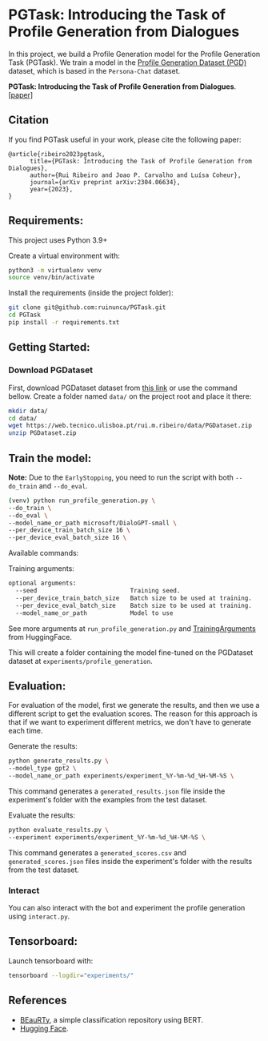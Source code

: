 # PGTask: Introducing the Task of Profile Generation from Dialogues

In this project, we build a Profile Generation model for the Profile Generation Task (PGTask).
We train a model in the [Profile Generation Dataset (PGD)]() dataset, which is based in the `Persona-Chat` dataset.

**PGTask: Introducing the Task of Profile Generation from Dialogues**. [[paper]](https://arxiv.org/abs/2304.06634)

## Citation
If you find PGTask useful in your work, please cite the following paper:
```
@article{ribeiro2023pgtask,
      title={PGTask: Introducing the Task of Profile Generation from Dialogues}, 
      author={Rui Ribeiro and Joao P. Carvalho and Luísa Coheur},
      journal={arXiv preprint arXiv:2304.06634},
      year={2023},
}
```

## Requirements:

This project uses Python 3.9+

Create a virtual environment with:

```bash
python3 -m virtualenv venv
source venv/bin/activate
```

Install the requirements (inside the project folder):
```bash
git clone git@github.com:ruinunca/PGTask.git
cd PGTask
pip install -r requirements.txt
```

## Getting Started:

### Download PGDataset

First, download PGDataset dataset from [this link](https://tinyurl.com/PGDataset) or use the command bellow.
Create a folder named `data/` on the project root and place it there:

```bash
mkdir data/
cd data/
wget https://web.tecnico.ulisboa.pt/rui.m.ribeiro/data/PGDataset.zip
unzip PGDataset.zip
```

## Train the model:
**Note:** 
Due to the `EarlyStopping`, you need to run the script with both `--do_train` and `--do_eval`.

```bash
(venv) python run_profile_generation.py \
--do_train \
--do_eval \
--model_name_or_path microsoft/DialoGPT-small \
--per_device_train_batch_size 16 \
--per_device_eval_batch_size 16 \
```

Available commands:

Training arguments:
```bash
optional arguments:
  --seed                          Training seed.
  --per_device_train_batch_size   Batch size to be used at training.
  --per_device_eval_batch_size    Batch size to be used at training.
  --model_name_or_path            Model to use
```

See more arguments at `run_profile_generation.py` and [TrainingArguments](https://huggingface.co/docs/transformers/main_classes/trainer#transformers.TrainingArguments) from HuggingFace.

This will create a folder containing the model fine-tuned on the PGDataset dataset at `experiments/profile_generation`.

## Evaluation:

For evaluation of the model, first we generate the results, and then we use a different script to get the evaluation scores.
The reason for this approach is that if we want to experiment different metrics, we don't have to generate each time.

Generate the results:
```bash
python generate_results.py \
--model_type gpt2 \
--model_name_or_path experiments/experiment_%Y-%m-%d_%H-%M-%S \
```

This command generates a `generated_results.json` file inside the experiment's folder with the examples from the test dataset.

Evaluate the results:
```bash
python evaluate_results.py \
--experiment experiments/experiment_%Y-%m-%d_%H-%M-%S \
```

This command generates a `generated_scores.csv` and `generated_scores.json` files inside the experiment's folder with the results from the test dataset.

### Interact

You can also interact with the bot and experiment the profile generation using `interact.py`.


## Tensorboard:

Launch tensorboard with:
```bash
tensorboard --logdir="experiments/"
```

## References
- [BEauRTy](https://github.com/ruinunca/BEauRTy), a simple classification repository using BERT.
- [Hugging Face](https://huggingface.co/docs/transformers/model_doc/bert).
